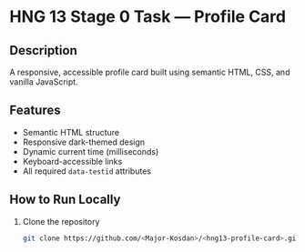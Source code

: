 # HNG 13 Stage 0 Task — Profile Card

## Description
A responsive, accessible profile card built using semantic HTML, CSS, and vanilla JavaScript.

## Features
- Semantic HTML structure
- Responsive dark-themed design
- Dynamic current time (milliseconds)
- Keyboard-accessible links
- All required `data-testid` attributes

## How to Run Locally
1. Clone the repository  
   ```bash
   git clone https://github.com/<Major-Kosdan>/<hng13-profile-card>.git


